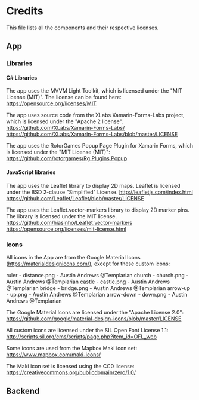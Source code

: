 # Credits

This file lists all the components and their respective licenses.

## App

### Libraries

#### C# Libraries

The app uses the MVVM Light Toolkit, which is licensed under the "MIT License
(MIT)". The license can be found here:
https://opensource.org/licenses/MIT

The app uses source code from the XLabs Xamarin-Forms-Labs project, which is
licensed under the "Apache 2 license".
https://github.com/XLabs/Xamarin-Forms-Labs/
https://github.com/XLabs/Xamarin-Forms-Labs/blob/master/LICENSE

The app uses the RotorGames Popup Page Plugin for Xamarin Forms, which is
licensed under the "MIT License (MIT)":
https://github.com/rotorgames/Rg.Plugins.Popup

#### JavaScript libraries

The app uses the Leaflet library to display 2D maps. Leaflet is licensed under
the BSD 2-clause "Simplified" License.
http://leafletjs.com/index.html
https://github.com/Leaflet/Leaflet/blob/master/LICENSE

The app uses the Leaflet.vector-markers library to display 2D marker pins. The
library is licensed under the MIT license.
https://github.com/hiasinho/Leaflet.vector-markers
https://opensource.org/licenses/mit-license.html

### Icons

All icons in the App are from the Google Material Icons
(https://materialdesignicons.com/), except for these custom icons:

ruler - distance.png - Austin Andrews @Templarian
church - church.png - Austin Andrews @Templarian
castle - castle.png - Austin Andrews @Templarian
bridge - bridge.png - Austin Andrews @Templarian
arrow-up - up.png - Austin Andrews @Templarian
arrow-down - down.png - Austin Andrews @Templarian

The Google Material Icons are licensed under the "Apache License 2.0":
https://github.com/google/material-design-icons/blob/master/LICENSE

All custom icons are licensed under the SIL Open Font License 1.1:
http://scripts.sil.org/cms/scripts/page.php?item_id=OFL_web

Some icons are used from the Mapbox Maki icon set:
https://www.mapbox.com/maki-icons/

The Maki icon set is licensed using the CC0 license:
https://creativecommons.org/publicdomain/zero/1.0/

## Backend
